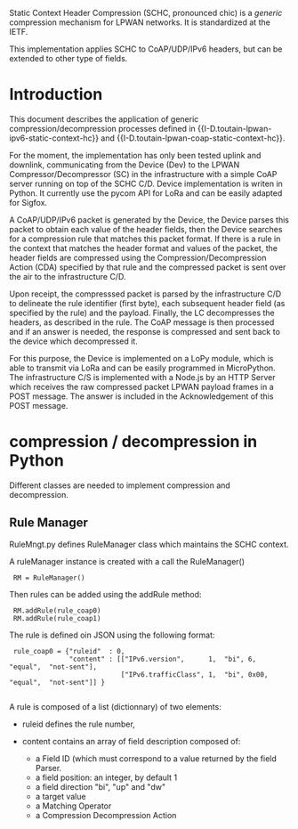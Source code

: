 Static Context Header Compression (SCHC, pronounced chic) is a *generic* compression mechanism for LPWAN networks. It is standardized at the IETF.

This implementation applies SCHC to CoAP/UDP/IPv6 headers, but can be extended to other type of fields.

# Introduction

This document describes the application of generic compression/decompression processes defined in {{I-D.toutain-lpwan-ipv6-static-context-hc}} and {{I-D.toutain-lpwan-coap-static-context-hc}}.

For the moment, the implementation has only been tested uplink and downlink, communicating from the Device (Dev) to the LPWAN Compressor/Decompressor (SC) in the infrastructure with a simple CoAP server running on top of the SCHC C/D. Device implementation is 
writen in Python. It currently use the pycom API for LoRa and can be easily adapted for Sigfox.

A CoAP/UDP/IPv6 packet is generated by the Device, the Device parses this packet to obtain each value of the header fields, then the Device searches for a compression rule that matches this packet format. If there is a rule in the context that matches the header format and values of the packet, the header fields are compressed using the Compression/Decompression Action (CDA) specified by that rule and the compressed packet is sent over the air to the infrastructure C/D.

Upon receipt, the compresssed packet is parsed by the infrastructure C/D to delineate the rule identifier (first byte), each subsequent header field (as specified by the rule) and the payload. Finally, the LC decompresses the headers, as described in the rule. The CoAP message is then processed and if an answer is needed, the response is compressed and sent back to the device which decompressed it.

For this purpose, the Device is implemented on a LoPy module, which is able to transmit via LoRa and can be easily programmed in MicroPython. The infrastructure C/S is implemented with a Node.js by an HTTP Server which receives the raw compressed packet LPWAN payload frames in a POST message. The answer is included in the Acknowledgement of this POST message.

# compression / decompression in Python

Different classes are needed to implement compression and decompression. 

## Rule Manager

RuleMngt.py defines RuleManager class which maintains the SCHC context.

A ruleManager instance is created with a call the RuleManager()

~~~~
 RM = RuleManager()
~~~~

Then rules can be added using the addRule method:

~~~~
 RM.addRule(rule_coap0)
 RM.addRule(rule_coap1)
~~~~

The rule is defined oin JSON using the following format:

~~~~
 rule_coap0 = {"ruleid"  : 0,
               "content" : [["IPv6.version",      1,  "bi", 6,                  "equal",  "not-sent"],
                            ["IPv6.trafficClass", 1,  "bi", 0x00,               "equal",  "not-sent"]] }
 
~~~~

A rule is composed of a list (dictionnary) of two elements:

 * ruleid defines the rule number,
 * content contains an array of field description composed of:
 
   * a Field ID (which must correspond to a value returned by the field Parser.
   * a field position: an integer, by default 1
   * a field direction "bi", "up" and "dw"
   * a target value 
   * a Matching Operator
   * a Compression Decompression Action
   

